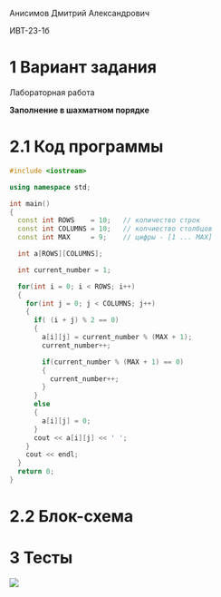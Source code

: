 Анисимов Дмитрий Александрович

ИВТ-23-1б

# 1 Вариант задания

Лабораторная работа

**Заполнение в шахматном порядке**

# 2.1 Код программы

```c++
#include <iostream>

using namespace std;

int main()
{
  const int ROWS    = 10;   // количество строк
  const int COLUMNS = 10;   // колчиество столбцов
  const int MAX     = 9;    // цифры - [1 ... MAX]

  int a[ROWS][COLUMNS];

  int current_number = 1;

  for(int i = 0; i < ROWS; i++)
  {
    for(int j = 0; j < COLUMNS; j++)
    {
      if( (i + j) % 2 == 0)
      {
        a[i][j] = current_number % (MAX + 1);
        current_number++;

        if(current_number % (MAX + 1) == 0)
        {
          current_number++;
        }
      }
      else
      {
        a[i][j] = 0;
      }
      cout << a[i][j] << ' ';
    }
    cout << endl;
  }
  return 0;
}
```

# 2.2 Блок-схема

# 3 Тесты

<image src="test.png">
